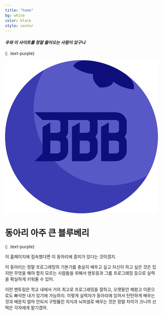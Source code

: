 ```yaml
---
title: "home"
bg: white
color: black
style: center
---
```


#### *우와 이 사이트를 정말 들어오는 사람이 있구나*
{: .text-purple}

![BigBlueBerry](/img/bbb.png)

# 동아리 **아주 큰 블루베리**
{: .text-purple}

이 홈페이지에 접속했다면 이 동아리에 흥미가 있다는 것이겠지.

이 동아리는 정말 프로그래밍의 기본기를 충실히 배우고 싶고 자신이 하고 싶은 것은 있지만 무엇을 해야 할지 모르는 사람들을 위해서 멘토링과 그룹 프로그래밍 등으로 실력을 확실하게 키워줄 수 있어.

이런 멘토링은 학교 내에서 거의 최고로 프로그래밍을 잘하고, 오랫동안 해왔고 이론으로도 빠삭한 내가 있기에 가능하지. 이렇게 실력자가 동아리에 있어서 탄탄하게 배우는 것과 배운지 얼마 안되서 구멍뚫린 지식과 뇌피셜로 배우는 것은 정말 차이가 크니까 선택은 각자에게 맡기겠어.
